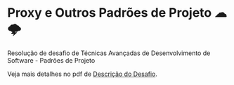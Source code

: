# Proxy e Outros Padrões de Projeto ☁🌩
Resolução de desafio de Técnicas Avançadas de Desenvolvimento de Software - Padrões de Projeto

Veja mais detalhes no pdf de [Descrição do Desafio](./ChallengeDescriptionProxy.pdf).